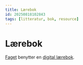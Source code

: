 ```yaml
---
title: Lærebok
id: 20250818102843
tags: [litteratur, bok, resource]
---
```


# Lærebok
[Faget]([[20250818100626]]) benytter en [digital lærebok](https://www.cs.hioa.no/~ulfu/appolonius/index.html).